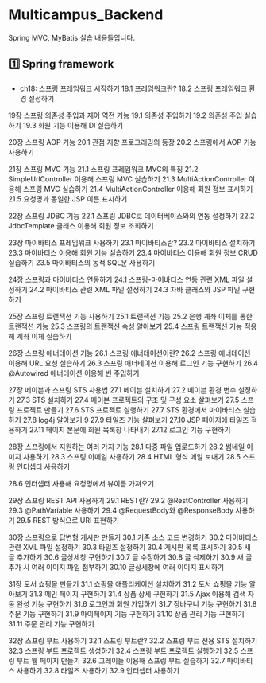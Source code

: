 # Multicampus_Backend
Spring MVC, MyBatis 실습 내용들입니다.

## 1️⃣ Spring framework
- ch18: 스프링 프레임워크 시작하기
18.1 프레임워크란?
18.2 스프링 프레임워크 환경 설정하기

19장 스프링 의존성 주입과 제어 역전 기능
19.1 의존성 주입하기
19.2 의존성 주입 실습하기
19.3 회원 기능 이용해 DI 실습하기

20장 스프링 AOP 기능
20.1 관점 지향 프로그래밍의 등장
20.2 스프링에서 AOP 기능 사용하기

21장 스프링 MVC 기능
21.1 스프링 프레임워크 MVC의 특징
21.2 SimpleUrlController 이용해 스프링 MVC 실습하기
21.3 MultiActionController 이용해 스프링 MVC 실습하기
21.4 MultiActionController 이용해 회원 정보 표시하기
21.5 요청명과 동일한 JSP 이름 표시하기

22장 스프링 JDBC 기능
22.1 스프링 JDBC로 데이터베이스와의 연동 설정하기
22.2 JdbcTemplate 클래스 이용해 회원 정보 조회하기

23장 마이바티스 프레임워크 사용하기
23.1 마이바티스란?
23.2 마이바티스 설치하기
23.3 마이바티스 이용해 회원 기능 실습하기
23.4 마이바티스 이용해 회원 정보 CRUD 실습하기
23.5 마이바티스의 동적 SQL문 사용하기

24장 스프링과 마이바티스 연동하기
24.1 스프링-마이바티스 연동 관련 XML 파일 설정하기
24.2 마이바티스 관련 XML 파일 설정하기
24.3 자바 클래스와 JSP 파일 구현하기

25장 스프링 트랜잭션 기능 사용하기
25.1 트랜잭션 기능
25.2 은행 계좌 이체를 통한 트랜잭션 기능
25.3 스프링의 트랜잭션 속성 알아보기
25.4 스프링 트랜잭션 기능 적용해 계좌 이체 실습하기

26장 스프링 애너테이션 기능
26.1 스프링 애너테이션이란?
26.2 스프링 애너테이션 이용해 URL 요청 실습하기
26.3 스프링 애너테이션 이용해 로그인 기능 구현하기
26.4 @Autowired 애너테이션 이용해 빈 주입하기

27장 메이븐과 스프링 STS 사용법
27.1 메이븐 설치하기
27.2 메이븐 환경 변수 설정하기
27.3 STS 설치하기
27.4 메이븐 프로젝트의 구조 및 구성 요소 살펴보기
27.5 스프링 프로젝트 만들기
27.6 STS 프로젝트 실행하기
27.7 STS 환경에서 마이바티스 실습하기
27.8 log4j 알아보기 9
27.9 타일즈 기능 살펴보기
27.10 JSP 페이지에 타일즈 적용하기
27.11 페이지 본문에 회원 목록창 나타내기
27.12 로그인 기능 구현하기

28장 스프링에서 지원하는 여러 가지 기능
28.1 다중 파일 업로드하기
28.2 썸네일 이미지 사용하기
28.3 스프링 이메일 사용하기
28.4 HTML 형식 메일 보내기
28.5 스프링 인터셉터 사용하기

28.6 인터셉터 사용해 요청명에서 뷰이름 가져오기

29장 스프링 REST API 사용하기
29.1 REST란?
29.2 @RestController 사용하기
29.3 @PathVariable 사용하기
29.4 @RequestBody와 @ResponseBody 사용하기
29.5 REST 방식으로 URI 표현하기

30장 스프링으로 답변형 게시판 만들기
30.1 기존 소스 코드 변경하기
30.2 마이바티스 관련 XML 파일 설정하기
30.3 타일즈 설정하기
30.4 게시판 목록 표시하기
30.5 새 글 추가하기
30.6 글상세창 구현하기
30.7 글 수정하기
30.8 글 삭제하기
30.9 새 글 추가 시 여러 이미지 파일 첨부하기
30.10 글상세창에 여러 이미지 표시하기

31장 도서 쇼핑몰 만들기
31.1 쇼핑몰 애플리케이션 설치하기
31.2 도서 쇼핑몰 기능 알아보기
31.3 메인 페이지 구현하기
31.4 상품 상세 구현하기
31.5 Ajax 이용해 검색 자동 완성 기능 구현하기
31.6 로그인과 회원 가입하기
31.7 장바구니 기능 구현하기
31.8 주문 기능 구현하기
31.9 마이페이지 기능 구현하기
31.10 상품 관리 기능 구현하기
31.11 주문 관리 기능 구현하기

32장 스프링 부트 사용하기
32.1 스프링 부트란?
32.2 스프링 부트 전용 STS 설치하기
32.3 스프링 부트 프로젝트 생성하기
32.4 스프링 부트 프로젝트 실행하기
32.5 스프링 부트 웹 페이지 만들기
32.6 그레이들 이용해 스프링 부트 실습하기
32.7 마이바티스 사용하기
32.8 타일즈 사용하기
32.9 인터셉터 사용하기
